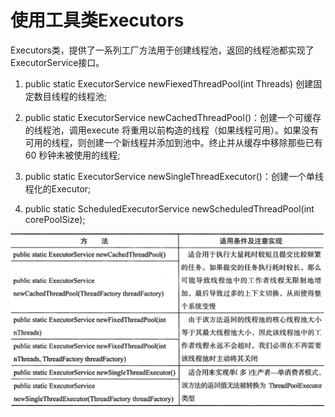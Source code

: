 # 使用工具类Executors

Executors类，提供了一系列工厂方法用于创建线程池，返回的线程池都实现了ExecutorService接口。

1. public static ExecutorService newFiexedThreadPool(int Threads) 创建固定数目线程的线程池;
2. public static ExecutorService newCachedThreadPool()：创建一个可缓存的线程池，调用execute 将重用以前构造的线程（如果线程可用）。如果没有可用的线程，则创建一个新线程并添加到池中。终止并从缓存中移除那些已有 60 秒钟未被使用的线程;

3. public static ExecutorService newSingleThreadExecutor()：创建一个单线程化的Executor;

4. public static ScheduledExecutorService newScheduledThreadPool(int corePoolSize);

![Excutors](../images/ExecutorService.png)

